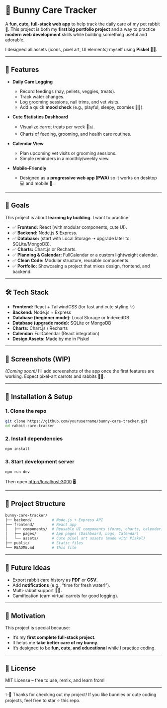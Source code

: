 

# 🥕 Bunny Care Tracker

A **fun, cute, full-stack web app** to help track the daily care of my pet rabbit 🐇.
This project is both my **first big portfolio project** and a way to practice **modern web development** skills while building something useful and adorable.

I designed all assets (icons, pixel art, UI elements) myself using **Piskel** 🎨✨.

---

## 🌟 Features

* **Daily Care Logging**

  * Record feedings (hay, pellets, veggies, treats).
  * Track water changes.
  * Log grooming sessions, nail trims, and vet visits.
  * Add a quick **mood check** (e.g., playful, sleepy, zoomies 🐇💨).

* **Cute Statistics Dashboard**

  * Visualize carrot treats per week 🥕📊.
  * Charts of feeding, grooming, and health care routines.

* **Calendar View**

  * Plan upcoming vet visits or grooming sessions.
  * Simple reminders in a monthly/weekly view.

* **Mobile-Friendly**

  * Designed as a **progressive web app (PWA)** so it works on desktop 💻 and mobile 📱.

---

## 🎯 Goals

This project is about **learning by building**.
I want to practice:

* ✅ **Frontend:** React (with modular components, cute UI).
* ✅ **Backend:** Node.js & Express.
* ✅ **Database:** (start with Local Storage ➝ upgrade later to SQLite/MongoDB).
* ✅ **Charts:** Chart.js or Recharts.
* ✅ **Planning & Calendar:** FullCalendar or a custom lightweight calendar.
* ✅ **Clean Code:** Modular structure, reusable components.
* ✅ **Portfolio:** Showcasing a project that mixes design, frontend, and backend.

---

## 🛠️ Tech Stack

* **Frontend:** React + TailwindCSS (for fast and cute styling ✨)
* **Backend:** Node.js + Express
* **Database (beginner mode):** Local Storage or IndexedDB
* **Database (upgrade mode):** SQLite or MongoDB
* **Charts:** Chart.js / Recharts
* **Calendar:** FullCalendar (React integration)
* **Design Assets:** Made by me in Piskel

---

## 📸 Screenshots (WIP)

*(Coming soon!)*
I’ll add screenshots of the app once the first features are working. Expect pixel-art carrots and rabbits 🥕🐇.

---

## 🚀 Installation & Setup

### 1. Clone the repo

```bash
git clone https://github.com/yourusername/bunny-care-tracker.git
cd rabbit-care-tracker
```

### 2. Install dependencies

```bash
npm install
```

### 3. Start development server

```bash
npm run dev
```

Then open [http://localhost:3000](http://localhost:3000) 🖥️.

---

## 📂 Project Structure

```bash
bunny-care-tracker/
├── backend/         # Node.js + Express API
├── frontend/        # React app
│   ├── components/  # Reusable UI components (forms, charts, calendar)
│   ├── pages/       # App pages (Dashboard, Logs, Calendar)
│   └── assets/      # Cute pixel art assets (made with Piskel)
├── public/          # Static files
└── README.md        # This file
```

---

## 🌱 Future Ideas

* Export rabbit care history as **PDF** or **CSV**.
* Add **notifications** (e.g., “time for fresh water!”).
* Multi-rabbit support 🐇🐇.
* Gamification (earn virtual carrots for good logging).

---

## 💖 Motivation

This project is special because:

* It’s my **first complete full-stack project**.
* It helps me **take better care of my bunny**.
* It’s designed to be **fun, cute, and educational** while I practice coding.

---

## 📜 License

MIT License – free to use, remix, and learn from!

---

✨🐇 Thanks for checking out my project! If you like bunnies or cute coding projects, feel free to star ⭐ this repo.


